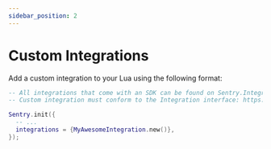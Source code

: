 ```yaml
---
sidebar_position: 2
---
```


# Custom Integrations

Add a custom integration to your Lua using the following format:

```lua
-- All integrations that come with an SDK can be found on Sentry.Integrations object
-- Custom integration must conform to the Integration interface: https://github.com/Neura-Studios/sentry-lua/blob/78ee9d053dd572e2e34ebe6653161ac1fdf9b521/packages/types/src/_recursiveModules.lua#L989-L1000

Sentry.init({
  -- ...
  integrations = {MyAwesomeIntegration.new()},
});
```
